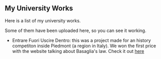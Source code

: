 ## My University Works

Here is a list of my university works.

Some of them have been uploaded here, so you can see it working.

- Entrare Fuori Uscire Dentro: 
this was a project made for an history competiton inside Piedmont (a region in Italy). We won the first price with the website talking about Basaglia's law. Check it out [here](./entrare-fuori-uscire-dentro/code/)